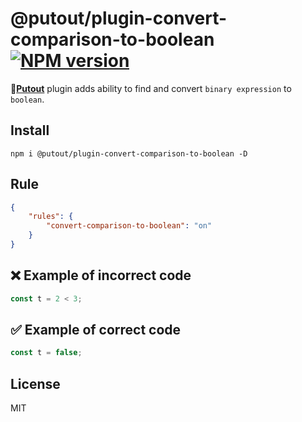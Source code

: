# @putout/plugin-convert-comparison-to-boolean [![NPM version][NPMIMGURL]][NPMURL]

[NPMIMGURL]: https://img.shields.io/npm/v/@putout/plugin-convert-comparison-to-boolean.svg?style=flat&longCache=true
[NPMURL]: https://npmjs.org/package/@putout/plugin-convert-comparison-to-boolean"npm"

🐊[**Putout**](https://github.com/coderaiser/putout) plugin adds ability to find and convert `binary expression` to `boolean`.

## Install

```
npm i @putout/plugin-convert-comparison-to-boolean -D
```

## Rule

```json
{
    "rules": {
        "convert-comparison-to-boolean": "on"
    }
}
```

## ❌ Example of incorrect code

```js
const t = 2 < 3;
```

## ✅ Example of correct code

```js
const t = false;
```

## License

MIT
